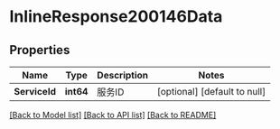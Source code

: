 # InlineResponse200146Data

## Properties
Name | Type | Description | Notes
------------ | ------------- | ------------- | -------------
**ServiceId** | **int64** | 服务ID | [optional] [default to null]

[[Back to Model list]](../README.md#documentation-for-models) [[Back to API list]](../README.md#documentation-for-api-endpoints) [[Back to README]](../README.md)

